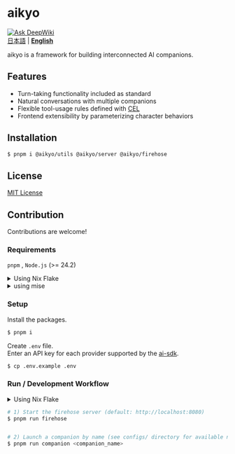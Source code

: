 # aikyo
[![Ask DeepWiki](https://deepwiki.com/badge.svg)](https://deepwiki.com/marukun712/aikyo)  
[日本語](./README-ja.md) | [**English**](./README.md)  

aikyo is a framework for building interconnected AI companions.

## Features

- Turn-taking functionality included as standard
- Natural conversations with multiple companions
- Flexible tool-usage rules defined with [CEL](https://cel.dev)
- Frontend extensibility by parameterizing character behaviors

## Installation
```bash
$ pnpm i @aikyo/utils @aikyo/server @aikyo/firehose
```

## License

[MIT License](./LICENSE)

## Contribution

Contributions are welcome!

### Requirements

`pnpm` , `Node.js` (>= 24.2)

<details><summary>Using Nix Flake</summary>

First, enter the devShell.
```bash
$ nix develop
```

</details>

<details><summary>using mise</summary>


```bash
$ mise install
```

</details>

### Setup

Install the packages.

```bash
$ pnpm i
```

Create `.env` file.  
Enter an API key for each provider supported by the [ai-sdk](https://ai-sdk.dev/docs/foundations/providers-and-models).
```bash
$ cp .env.example .env
```

### Run / Development Workflow

<details><summary>Using Nix Flake</summary>

Start the firehose and companion.
```bash
# Usage: nix run .#dev -- <COMPANION> [<COMPANION> ...]
# Example: nix run .#dev -- kyoko aya
$ nix run .#dev <companion_name>
```

</details>

```bash
# 1) Start the firehose server (default: http://localhost:8080)
$ pnpm run firehose


# 2) Launch a companion by name (see configs/ directory for available names)
$ pnpm run companion <companion_name>
```